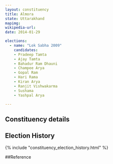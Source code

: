 ```yaml
---
layout: constituency
title: Almora
state: Uttarakhand
mapimg: 
wikipedia-url: 
date: 2014-01-29

elections: 
  - name: "Lok Sabha 2009"
    candidates: 
    - Pradeep Tamta 
    - Ajay Tamta 
    - Bahadur Ram Dhauni 
    - Champee Arya 
    - Gopal Ram 
    - Hari Rama 
    - Kiran Arya 
    - Ranjit Vishwakarma 
    - Sushama 
    - Yashpal Arya 

---
```

## Constituency details


## Election History
{% include "constituency_election_history.html" %}

##Reference
